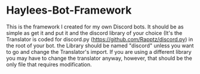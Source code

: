 # Haylees-Bot-Framework
This is the framework I created for my own Discord bots. It should be as simple as get it and put it and the discord library of your choice (It's the Translator is coded for discord.py (https://github.com/Rapptz/discord.py) in the root of your bot. the Library should be named "discord" unless you want to go and change the Translator's import. If you are using a different library you may have to change the translator anyway, however, that should be the only file that requires modification.
